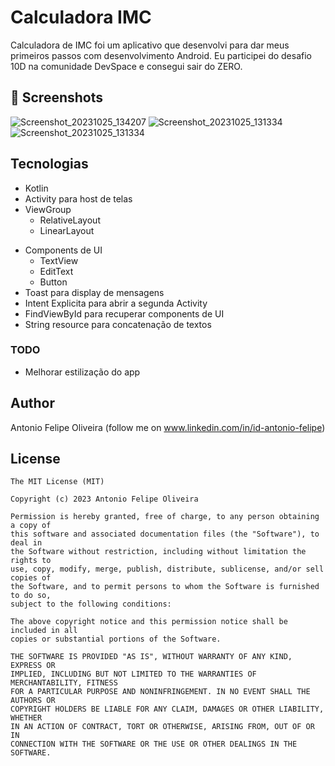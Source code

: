 # Calculadora IMC
Calculadora de IMC foi um aplicativo que desenvolvi para dar meus primeiros passos com desenvolvimento Android. Eu participei do desafio 10D na comunidade DevSpace e consegui sair do ZERO. 



## :camera_flash: Screenshots
<!-- You can add more screenshots here if you like -->
![Screenshot_20231025_134207](https://github.com/afoliveira111/CalculadoraIMC/assets/132627886/cb0525a5-bb12-4ca6-aa95-5bbd78e76c40)
![Screenshot_20231025_131334](https://github.com/afoliveira111/CalculadoraIMC/assets/132627886/14e0641c-194c-412c-95a7-e3803eefc61a)
![Screenshot_20231025_131334](https://github.com/afoliveira111/CalculadoraIMC/assets/132627886/7c15791f-a0e5-46b6-856b-3136966a82c7)



## Tecnologias
* Kotlin
* Activity para host de telas
* ViewGroup
    * RelativeLayout
    * LinearLayout
- Components de UI
    - TextView
    - EditText
    - Button
- Toast para display de mensagens
- Intent Explicita para abrir a segunda Activity
- FindViewById para recuperar components de UI
- String resource para concatenação de textos


### TODO
- Melhorar estilização do app

## Author
Antonio Felipe Oliveira (follow me on www.linkedin.com/in/id-antonio-felipe)

## License
```
The MIT License (MIT)

Copyright (c) 2023 Antonio Felipe Oliveira

Permission is hereby granted, free of charge, to any person obtaining a copy of
this software and associated documentation files (the "Software"), to deal in
the Software without restriction, including without limitation the rights to
use, copy, modify, merge, publish, distribute, sublicense, and/or sell copies of
the Software, and to permit persons to whom the Software is furnished to do so,
subject to the following conditions:

The above copyright notice and this permission notice shall be included in all
copies or substantial portions of the Software.

THE SOFTWARE IS PROVIDED "AS IS", WITHOUT WARRANTY OF ANY KIND, EXPRESS OR
IMPLIED, INCLUDING BUT NOT LIMITED TO THE WARRANTIES OF MERCHANTABILITY, FITNESS
FOR A PARTICULAR PURPOSE AND NONINFRINGEMENT. IN NO EVENT SHALL THE AUTHORS OR
COPYRIGHT HOLDERS BE LIABLE FOR ANY CLAIM, DAMAGES OR OTHER LIABILITY, WHETHER
IN AN ACTION OF CONTRACT, TORT OR OTHERWISE, ARISING FROM, OUT OF OR IN
CONNECTION WITH THE SOFTWARE OR THE USE OR OTHER DEALINGS IN THE SOFTWARE.
```
